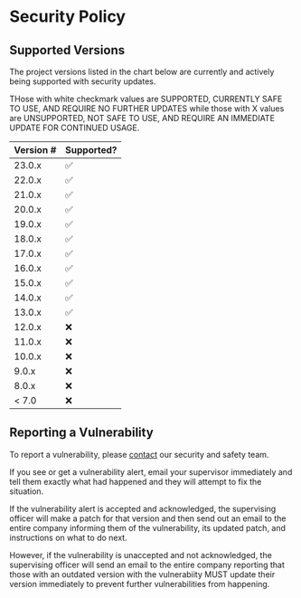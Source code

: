 # Security Policy

## Supported Versions

The project versions listed in the chart below are
currently and actively being supported with security updates.

THose with white checkmark values are SUPPORTED, CURRENTLY SAFE TO USE, AND REQUIRE NO FURTHER UPDATES while those with X values are UNSUPPORTED, NOT SAFE TO USE, AND REQUIRE AN IMMEDIATE UPDATE FOR CONTINUED USAGE.

| Version # | Supported?          |
| -------   | ------------------- | 
| 23.0.x     | :white_check_mark: |
| 22.0.x     | :white_check_mark: |
| 21.0.x     | :white_check_mark: |
| 20.0.x     | :white_check_mark: |
| 19.0.x     | :white_check_mark: |
| 18.0.x     | :white_check_mark: |
| 17.0.x     | :white_check_mark: |
| 16.0.x     | :white_check_mark: |
| 15.0.x     | :white_check_mark: |
| 14.0.x     | :white_check_mark: |
| 13.0.x     | :white_check_mark: |
| 12.0.x     | :x:                |
| 11.0.x     | :x:                |
| 10.0.x     | :x:                |
| 9.0.x      | :x:                |
| 8.0.x      | :x:                |
| < 7.0      | :x:                |

## Reporting a Vulnerability

To report a vulnerability, please [contact](ethan@ethannguyen.org) our security and safety team.

If you see or get a vulnerability alert, email your supervisor immediately and tell them exactly what had happened and they will attempt to fix the situation.

If the vulnerability alert is accepted and acknowledged, the supervising officer will make a patch for that version and then send out an email to the entire company informing them of the vulnerability, its updated patch, and instructions on what to do next.

However, if the vulnerability is unaccepted and not acknowledged, the supervising officer will send an email to the entire company reporting that those with an outdated version with the vulnerabiity MUST update their version immediately to prevent further vulnerabilities from happening.
